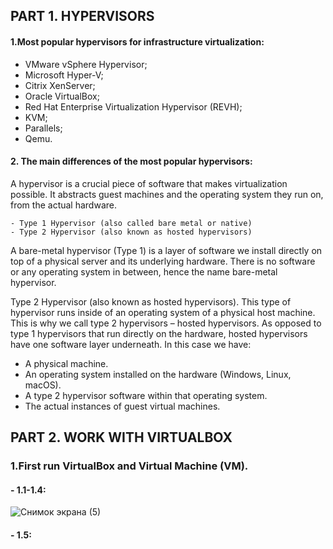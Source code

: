## PART 1. HYPERVISORS
#### 1.Most popular hypervisors for infrastructure virtualization:
- VMware vSphere Hypervisor;
- Microsoft Hyper-V;
- Citrix XenServer;
- Oracle VirtualBox;
- Red Hat Enterprise Virtualization Hypervisor (REVH);
- KVM;
- Parallels;
- Qemu.

#### 2. The main differences of the most popular hypervisors:
  A hypervisor is a crucial piece of software that makes virtualization possible. It abstracts guest machines and the operating system they run on, from the actual hardware.
```  
- Type 1 Hypervisor (also called bare metal or native)
- Type 2 Hypervisor (also known as hosted hypervisors)

```
A bare-metal hypervisor (Type 1) is a layer of software we install directly on top of a physical server and its underlying hardware. There is no software or any operating system in between, hence the name bare-metal hypervisor.

Type 2 Hypervisor (also known as hosted hypervisors). This type of hypervisor runs inside of an operating system of a physical host machine.
This is why we call type 2 hypervisors – hosted hypervisors. As opposed to type 1 hypervisors that run directly on the hardware, hosted hypervisors have one software layer underneath. In this case we have:

- A physical machine.
- An operating system installed on the hardware (Windows, Linux, macOS).
- A type 2 hypervisor software within that operating system.
- The actual instances of guest virtual machines.

## PART 2. WORK WITH VIRTUALBOX
### 1.First run VirtualBox and Virtual Machine (VM).
#### - 1.1-1.4: 
![Снимок экрана (5)](https://user-images.githubusercontent.com/53264992/154542040-edee4e42-b62f-4fe4-a108-d8e8637e0e25.png)
#### - 1.5:


